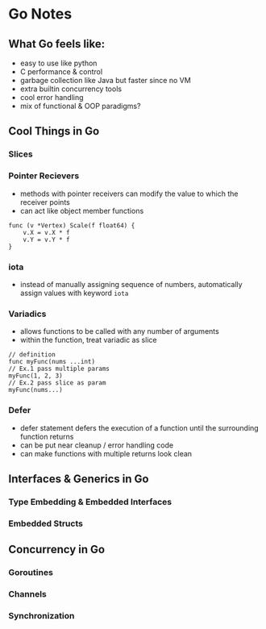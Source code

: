 # Go Notes

## What Go feels like:
- easy to use like python
- C performance & control
- garbage collection like  Java but faster since no VM
- extra builtin concurrency tools
- cool error handling
- mix of functional & OOP paradigms?

## Cool Things in Go
### Slices
### Pointer Recievers
- methods with pointer receivers can modify the value to which the receiver points
- can act like object member functions
```
func (v *Vertex) Scale(f float64) {
	v.X = v.X * f
	v.Y = v.Y * f
}
```
### iota
- instead of manually assigning sequence of numbers, automatically assign values with keyword `iota`
### Variadics
- allows functions to be called with any number of arguments
- within the function, treat variadic as slice
```
// definition
func myFunc(nums ...int)
// Ex.1 pass multiple params
myFunc(1, 2, 3)
// Ex.2 pass slice as param
myFunc(nums...)
```
### Defer
- defer statement defers the execution of a function until the surrounding function returns
- can be put near cleanup / error handling code
- can make functions with multiple returns look clean

## Interfaces & Generics in Go
### Type Embedding & Embedded Interfaces
### Embedded Structs

## Concurrency in Go
### Goroutines
### Channels
### Synchronization
